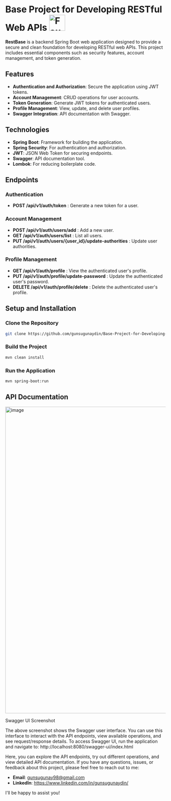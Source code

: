 # Base Project for Developing RESTful Web APIs <img src="https://media.tenor.com/XkpE9IdLH20AAAAi/tkthao219-peach.gif" alt="Foundation Building Gif" width="50" height="50">
**RestBase** is a backend Spring Boot web application designed to provide a secure and clean foundation for developing RESTful web APIs. This project includes essential components such as security features, account management, and token generation.

## Features
- **Authentication and Authorization**: Secure the application using JWT tokens.
- **Account Management**: CRUD operations for user accounts.
- **Token Generation**: Generate JWT tokens for authenticated users.
- **Profile Management**: View, update, and delete user profiles.
- **Swagger Integration**: API documentation with Swagger.

## Technologies
- **Spring Boot**: Framework for building the application.
- **Spring Security**: For authentication and authorization.
- **JWT**: JSON Web Token for securing endpoints.
- **Swagger**: API documentation tool.
- **Lombok**: For reducing boilerplate code.

## Endpoints
### Authentication
- **POST /api/v1/auth/token** : Generate a new token for a user.

### Account Management
- **POST /api/v1/auth/users/add** : Add a new user.
- **GET /api/v1/auth/users/list** : List all users.
- **PUT /api/v1/auth/users/{user_id}/update-authorities** : Update user authorities.

### Profile Management
- **GET /api/v1/auth/profile** : View the authenticated user's profile.
- **PUT /api/v1/auth/profile/update-password** : Update the authenticated user's password.
- **DELETE /api/v1/auth/profile/delete** : Delete the authenticated user's profile.

## Setup and Installation
### Clone the Repository
```sh
git clone https://github.com/gunsugunaydin/Base-Project-for-Developing-RESTful-Web-APIs.git
```
### Build the Project
```sh
mvn clean install
```
### Run the Application
```sh
mvn spring-boot:run
```
## API Documentation

<img width="959" alt="image" src="https://github.com/user-attachments/assets/2f32300f-33b6-486d-9366-5ec2fb25684c">

Swagger UI Screenshot

The above screenshot shows the Swagger user interface. You can use this interface to interact with the API endpoints, view available operations, and see request/response details.
To access Swagger UI, run the application and navigate to: http://localhost:8080/swagger-ui/index.html

Here, you can explore the API endpoints, try out different operations, and view detailed API documentation. If you have any questions, issues, or feedback about this project, please feel free to reach out to me:

- **Email**: gunsugunay98@gmail.com
- **LinkedIn**: https://www.linkedin.com/in/gunsugunaydin/

I'll be happy to assist you!

